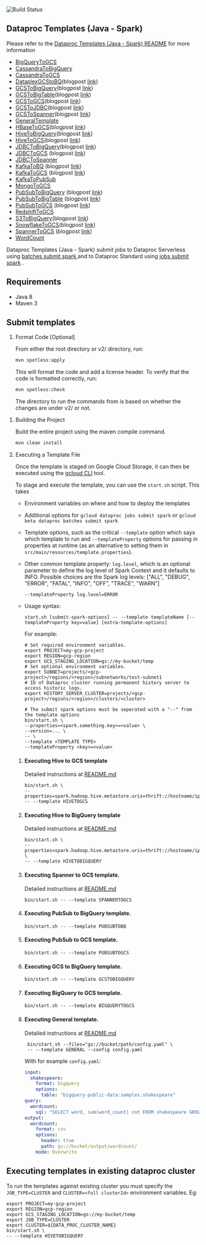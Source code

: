 ![Build Status](https://dataproctemplatesci.com/buildStatus/icon?job=dataproc-templates-build%2Fbuild-job-java&&subject=java-build)


## Dataproc Templates (Java - Spark)
Please refer to the [Dataproc Templates (Java - Spark) README](java/README.md)  for more information


* [BigQueryToGCS](src/main/java/com/google/cloud/dataproc/templates/bigquery#BigQuery-To-GCS)
* [CassandraToBigQuery](src/main/java/com/google/cloud/dataproc/templates/databases#executing-cassandra-to-bigquery-template)
* [CassandraToGCS](src/main/java/com/google/cloud/dataproc/templates/databases#executing-cassandra-to-gcs-template)
* [DataplexGCStoBQ](/java/src/main//java/com/google/cloud/dataproc/templates/dataplex#dataplex-gcs-to-bigquery)(blogpost [link](https://medium.com/google-cloud/using-dataproc-serverless-to-migrate-your-dataplex-gcs-data-to-bigquery-1e47bc8de74c))
* [GCSToBigQuery](/java/src/main/java/com/google/cloud/dataproc/templates/gcs#1-gcs-to-bigquery)(blogpost [link](https://medium.com/google-cloud/importing-data-from-gcs-to-bigquery-via-spark-bq-connector-using-dataproc-serverless-25e29f84888d))
* [GCSToBigTable](/java/src/main/java/com/google/cloud/dataproc/templates/gcs#2-gcs-to-bigtable)(blogpost [link](https://medium.com/google-cloud/load-data-from-gcs-to-bigtable-using-gcp-dataproc-serverless-5c43d773e615))
* [GCSToGCS](/java/src/main/java/com/google/cloud/dataproc/templates/gcs#5-gcs-to-gcs)(blogpost [link](https://medium.com/@ankuljain/migrate-gcs-to-gcs-using-dataproc-serverless-3b7b0f6ad6b9))
* [GCSToJDBC](/java/src/main/java/com/google/cloud/dataproc/templates/gcs#4-gcs-to-jdbc)(blogpost [link](https://medium.com/google-cloud/importing-data-from-gcs-to-databases-via-jdbc-using-dataproc-serverless-7ed75eab93ba))
* [GCSToSpanner](/java/src/main/java/com/google/cloud/dataproc/templates/gcs#3-gcs-to-spanner)(blogpost [link](https://medium.com/google-cloud/fast-export-large-database-tables-using-gcp-serverless-dataproc-spark-bb32b1260268))
* [GeneralTemplate](/java/src/main/java/com/google/cloud/dataproc/templates/general)
* [HBaseToGCS](/java/src/main/java/com/google/cloud/dataproc/templates/hbase#1-hbase-to-gcs)(blogpost [link](https://medium.com/google-cloud/using-dataproc-serverless-to-migrate-your-hbase-data-to-gcs-bf1ccf4ab945))
* [HiveToBigQuery](/java/src/main/java/com/google/cloud/dataproc/templates/hive#1-hive-to-bigquery)(blogpost [link](https://medium.com/google-cloud/using-dataproc-serverless-to-migrate-your-hive-data-to-bigquery-8e2d4fcd1c24))
* [HiveToGCS](/java/src/main/java/com/google/cloud/dataproc/templates/hive#2-hive-to-gcs)(blogpost [link](https://medium.com/@nehamodgil_21070/processing-and-migrating-large-data-tables-from-hive-to-gcs-using-java-and-dataproc-serverless-b6dbbae61c5d))
* [JDBCToBigQuery](/java/src/main/java/com/google/cloud/dataproc/templates/jdbc#1-jdbc-to-bigquery)(blogpost [link](https://medium.com/@sjlva/java-fast-export-large-database-tables-using-gcp-serverless-dataproc-fe6ffffe28b5))
* [JDBCToGCS](/java/src/main/java/com/google/cloud/dataproc/templates/jdbc#2-jdbc-to-gcs) (blogpost [link](https://medium.com/google-cloud/fast-export-large-database-tables-using-gcp-serverless-dataproc-spark-bb32b1260268))
* [JDBCToSpanner](/java/src/main/java/com/google/cloud/dataproc/templates/jdbc#3-jdbc-to-spanner)
* [KafkaToBQ](/java/src/main/java/com/google/cloud/dataproc/templates/kafka#1-kafka-to-bigquery) (blogpost [link](https://medium.com/google-cloud/export-data-from-apache-kafka-to-bigquery-using-dataproc-serverless-4a666535117c))
* [KafkaToGCS](/java/src/main/java/com/google/cloud/dataproc/templates/kafka#2-kafka-to-gcs) (blogpost [link](https://medium.com/@pniralakeri/importing-data-from-kafka-to-gcs-using-dataproc-serverless-38e449d559f9))
* [KafkaToPubSub](/java/src/main/java/com/google/cloud/dataproc/templates/kafka/README.md#3-kafka-to-pubsub)
* [MongoToGCS](/java/src/main/java/com/google/cloud/dataproc/templates/databases#executing-mongo-to-gcs-template)
* [PubSubToBigQuery](/java/src/main/java/com/google/cloud/dataproc/templates/pubsub#1-pubsub-to-bigquery) (blogpost [link](https://medium.com/google-cloud/from-pub-sub-to-bigquery-streaming-data-in-near-real-time-b550aeff595d))
* [PubSubToBigTable](/java/src/main/java/com/google/cloud/dataproc/templates/pubsub#1-pubsub-to-bigtable) (blogpost [link](https://medium.com/google-cloud/stream-data-from-pub-sub-to-bigtable-using-dataproc-serverless-3142c1bcc22a))
* [PubSubToGCS](/java/src/main/java/com/google/cloud/dataproc/templates/pubsub/README.md#2-pubsub-to-gcs) (blogpost [link](https://medium.com/google-cloud/stream-data-from-pub-sub-to-cloud-storage-using-dataproc-serverless-7a1e4823926e))
* [RedshiftToGCS](/java/src/main/java/com/google/cloud/dataproc/templates/databases#executing-redshift-to-gcs-template)
* [S3ToBigQuery](/java/src/main/java/com/google/cloud/dataproc/templates/s3#1-s3-to-bigquery)(blogpost [link](https://medium.com/google-cloud/export-data-from-aws-s3-to-bigquery-using-dataproc-serverless-6dc7a9952fc4))
* [SnowflakeToGCS](/java/src/main/java/com/google/cloud/dataproc/templates/snowflake#1-snowflake-to-gcs)(blogpost [link](https://medium.com/google-cloud/export-snowflake-query-results-to-gcs-using-dataproc-serverless-3d68f5a01ca9))
* [SpannerToGCS](/java/src/main/java/com/google/cloud/dataproc/templates/databases#executing-spanner-to-gcs-template) (blogpost [link](https://medium.com/google-cloud/cloud-spanner-export-query-results-using-dataproc-serverless-6f2f65b583a4))
* [WordCount](/java/src/main/java/com/google/cloud/dataproc/templates/word/WordCount.java)

Dataproc Templates (Java - Spark) submit jobs to Dataproc Serverless using [batches submit spark ](https://cloud.google.com/sdk/gcloud/reference/dataproc/batches/submit/spark) and to Dataproc Standard using [jobs submit spark](https://cloud.google.com/sdk/gcloud/reference/dataproc/jobs/submit/spark) .

## Requirements

* Java 8
* Maven 3

## Submit templates

1) Format Code [Optional]

   From either the root directory or v2/ directory, run:

    ```sh
    mvn spotless:apply
    ```

   This will format the code and add a license header. To verify that the code is
   formatted correctly, run:

    ```sh
    mvn spotless:check
    ```

   The directory to run the commands from is based on whether the changes are under v2/ or not.

1. Building the Project

    Build the entire project using the maven compile command.

    ```sh
    mvn clean install
    ```

2. Executing a Template File

    Once the template is staged on Google Cloud Storage, it can then be
    executed using the
    [gcloud CLI](https://cloud.google.com/sdk/gcloud/reference/dataproc/jobs)
    tool.

    To stage and execute the template, you can use the `start.sh` script. This takes
    * Environment variables on where and how to deploy the templates
    * Additional options for `gcloud dataproc jobs submit spark` or `gcloud beta dataproc batches submit spark`
    * Template options, such as the critical `--template` option which says which template to run and
      `--templateProperty` options for passing in properties at runtime (as an alternative to setting
      them in `src/main/resources/template.properties`).
    * Other common template property: `log.level`, which is an optional parameter to define the log level of Spark Context and it defaults to INFO. Possible choices are the Spark log levels: ["ALL", "DEBUG", "ERROR", "FATAL", "INFO", "OFF", "TRACE", "WARN"]
      ```
      --templateProperty log.level=ERROR
      ```

    * Usage syntax:
        ```
        start.sh [submit-spark-options] -- --template templateName [--templateProperty key=value] [extra-template-options]
        ```

        For example:
        ```
        # Set required environment variables.
        export PROJECT=my-gcp-project
        export REGION=gcp-region
        export GCS_STAGING_LOCATION=gs://my-bucket/temp
        # Set optional environment variables.
        export SUBNET=projects/<gcp-project>/regions/<region>/subnetworks/test-subnet1
        # ID of Dataproc cluster running permanent history server to access historic logs.
        export HISTORY_SERVER_CLUSTER=projects/<gcp-project>/regions/<region>/clusters/<cluster>

        # The submit spark options must be seperated with a "--" from the template options
        bin/start.sh \
        --properties=<spark.something.key>=<value> \
        --version=... \
        -- \
        --template <TEMPLATE TYPE>
        --templateProperty <key>=<value>
        ```

    1. #### Executing Hive to GCS template
        Detailed instructions at [README.md](src/main/java/com/google/cloud/dataproc/templates/hive/README.md)
        ```
        bin/start.sh \
        --properties=spark.hadoop.hive.metastore.uris=thrift://hostname/ip:9083
        -- --template HIVETOGCS
        ```

    1. #### Executing Hive to BigQuery template
        Detailed instructions at [README.md](src/main/java/com/google/cloud/dataproc/templates/hive/README.md)
        ```
        bin/start.sh \
        --properties=spark.hadoop.hive.metastore.uris=thrift://hostname/ip:9083 \
        -- --template HIVETOBIGQUERY
        ```

    1. #### Executing Spanner to GCS template.
        Detailed instructions at [README.md](src/main/java/com/google/cloud/dataproc/templates/databases/README.md)
        ```
        bin/start.sh -- --template SPANNERTOGCS
        ```

    1. #### Executing PubSub to BigQuery template.
        ```
        bin/start.sh -- --template PUBSUBTOBQ
        ```

   1. #### Executing PubSub to GCS template.
       ```
       bin/start.sh -- --template PUBSUBTOGCS
       ```

    1. #### Executing GCS to BigQuery template.
        ```
        bin/start.sh -- --template GCSTOBIGQUERY
        ```

   1. #### Executing BigQuery to GCS template.
       ```
       bin/start.sh -- --template BIGQUERYTOGCS
       ```

    1. #### Executing General template.
       Detailed instructions at [README.md](src/main/java/com/google/cloud/dataproc/templates/general/README.md)
       ```
        bin/start.sh --files="gs://bucket/path/config.yaml" \
        -- --template GENERAL --config config.yaml
        ```
        With for example `config.yaml`:
        ```yaml
        input:
          shakespeare:
            format: bigquery
            options:
              table: "bigquery-public-data:samples.shakespeare"
        query:
          wordcount:
            sql: "SELECT word, sum(word_count) cnt FROM shakespeare GROUP by word ORDER BY cnt DESC"
        output:
          wordcount:
            format: csv
            options:
              header: true
              path: gs://bucket/output/wordcount/
            mode: Overwrite
        ```

## Executing templates in existing dataproc cluster

To run the templates against existing cluster you must specify the `JOB_TYPE=CLUSTER` and `CLUSTER=<full clusterId>` environment variables. Eg:

    export PROJECT=my-gcp-project
    export REGION=gcp-region
    export GCS_STAGING_LOCATION=gs://my-bucket/temp
    export JOB_TYPE=CLUSTER
    export CLUSTER=${DATA_PROC_CLUSTER_NAME}
    bin/start.sh \
    -- --template HIVETOBIGQUERY
